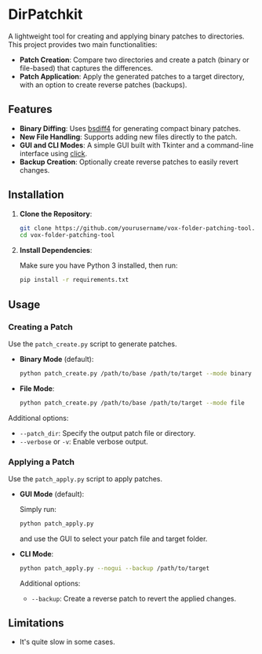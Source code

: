 # DirPatchkit

A lightweight tool for creating and applying binary patches to directories. This project provides two main functionalities:

- **Patch Creation**: Compare two directories and create a patch (binary or file-based) that captures the differences.
- **Patch Application**: Apply the generated patches to a target directory, with an option to create reverse patches (backups).

## Features

- **Binary Diffing**: Uses [bsdiff4](https://pypi.org/project/bsdiff4/) for generating compact binary patches.
- **New File Handling**: Supports adding new files directly to the patch.
- **GUI and CLI Modes**: A simple GUI built with Tkinter and a command-line interface using [click](https://pypi.org/project/click/).
- **Backup Creation**: Optionally create reverse patches to easily revert changes.

## Installation

1. **Clone the Repository**:

    ```bash
    git clone https://github.com/yourusername/vox-folder-patching-tool.git
    cd vox-folder-patching-tool
    ```

2. **Install Dependencies**:

    Make sure you have Python 3 installed, then run:

    ```bash
    pip install -r requirements.txt
    ```

## Usage

### Creating a Patch

Use the `patch_create.py` script to generate patches.

- **Binary Mode** (default):

    ```bash
    python patch_create.py /path/to/base /path/to/target --mode binary
    ```

- **File Mode**:

    ```bash
    python patch_create.py /path/to/base /path/to/target --mode file
    ```

Additional options:

- `--patch_dir`: Specify the output patch file or directory.
- `--verbose` or `-v`: Enable verbose output.

### Applying a Patch

Use the `patch_apply.py` script to apply patches.

- **GUI Mode** (default):

    Simply run:

    ```bash
    python patch_apply.py
    ```

    and use the GUI to select your patch file and target folder.

- **CLI Mode**:

    ```bash
    python patch_apply.py --nogui --backup /path/to/target
    ```

    Additional options:

    - `--backup`: Create a reverse patch to revert the applied changes.

## Limitations

* It's quite slow in some cases.
